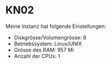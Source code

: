 # KN02

Meine Instanz hat folgende Einstellungen:

- Diskgrösse/Volumengrösse: 8
- Betriebssystem: Linux/UNIX
- Grösse des RAM: 957 Mi
- Anzahl der CPUs: 1
